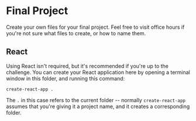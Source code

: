 # Final Project

Create your own files for your final project. Feel free to visit office hours if you're not sure what files to create, or how to name them.

## React

Using React isn't required, but it's recommended if you're up to the challenge. You can create your React application here by opening a terminal window in this folder, and running this command:

```
create-react-app .
```

The `.` in this case refers to the current folder -- normally `create-react-app` assumes that you're giving it a project name, and it creates a corresponding folder. 
